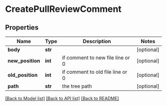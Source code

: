 # CreatePullReviewComment

## Properties
Name | Type | Description | Notes
------------ | ------------- | ------------- | -------------
**body** | **str** |  | [optional] 
**new_position** | **int** | if comment to new file line or 0 | [optional] 
**old_position** | **int** | if comment to old file line or 0 | [optional] 
**path** | **str** | the tree path | [optional] 

[[Back to Model list]](../README.md#documentation-for-models) [[Back to API list]](../README.md#documentation-for-api-endpoints) [[Back to README]](../README.md)


